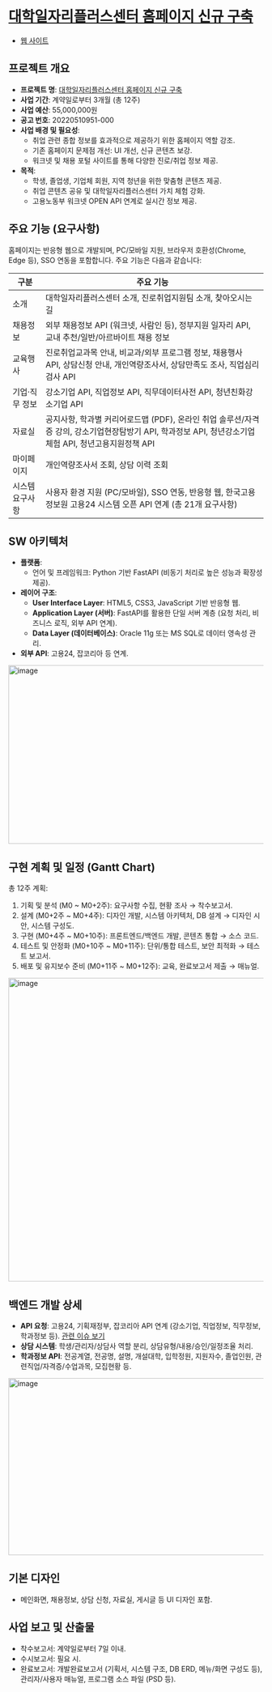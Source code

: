 # [대학일자리플러스센터 홈페이지 신규 구축](https://github.com/RealSan1/Government_Procurement_Business_Plan/blob/main/%EC%A0%9C%EC%95%88%EC%9A%94%EC%B2%AD%EC%84%9C.pdf)
- [웹 사이트](https://government-procurement-business-plan.onrender.com)

## 프로젝트 개요
- **프로젝트 명**: [대학일자리플러스센터 홈페이지 신규 구축](https://www.g2b.go.kr/)
- **사업 기간**: 계약일로부터 3개월 (총 12주)
- **사업 예산**: 55,000,000원
- **공고 번호**: 20220510951-000
- **사업 배경 및 필요성**:
  - 취업 관련 종합 정보를 효과적으로 제공하기 위한 홈페이지 역할 강조.
  - 기존 홈페이지 문제점 개선: UI 개선, 신규 콘텐츠 보강.
  - 워크넷 및 채용 포털 사이트를 통해 다양한 진로/취업 정보 제공.
- **목적**:
  - 학생, 졸업생, 기업체 회원, 지역 청년을 위한 맞춤형 콘텐츠 제공.
  - 취업 콘텐츠 공유 및 대학일자리플러스센터 가치 체험 강화.
  - 고용노동부 워크넷 OPEN API 연계로 실시간 정보 제공.

## 주요 기능 (요구사항)
홈페이지는 반응형 웹으로 개발되며, PC/모바일 지원, 브라우저 호환성(Chrome, Edge 등), SSO 연동을 포함합니다. 주요 기능은 다음과 같습니다:

| 구분       | 주요 기능                                                                 |
|------------|---------------------------------------------------------------------------|
| 소개      | 대학일자리플러스센터 소개, 진로취업지원팀 소개, 찾아오시는 길             |
| 채용정보  | 외부 채용정보 API (워크넷, 사람인 등), 정부지원 일자리 API, 교내 추천/일반/아르바이트 채용 정보 |
| 교육행사  | 진로취업교과목 안내, 비교과/외부 프로그램 정보, 채용행사 API, 상담신청 안내, 개인역량조사서, 상담만족도 조사, 직업심리검사 API |
| 기업·직무 정보 | 강소기업 API, 직업정보 API, 직무데이터사전 API, 청년친화강소기업 API     |
| 자료실    | 공지사항, 학과별 커리어로드맵 (PDF), 온라인 취업 솔루션/자격증 강의, 강소기업현장탐방기 API, 학과정보 API, 청년강소기업체험 API, 청년고용지원정책 API |
| 마이페이지 | 개인역량조사서 조회, 상담 이력 조회                                      |
| 시스템 요구사항 | 사용자 환경 지원 (PC/모바일), SSO 연동, 반응형 웹, 한국고용정보원 고용24 시스템 오픈 API 연계 (총 21개 요구사항) |

## SW 아키텍처
- **플랫폼**:
  - 언어 및 프레임워크: Python 기반 FastAPI (비동기 처리로 높은 성능과 확장성 제공).
- **레이어 구조**:
  - **User Interface Layer**: HTML5, CSS3, JavaScript 기반 반응형 웹.
  - **Application Layer (서버)**: FastAPI를 활용한 단일 서버 계층 (요청 처리, 비즈니스 로직, 외부 API 연계).
  - **Data Layer (데이터베이스)**: Oracle 11g 또는 MS SQL로 데이터 영속성 관리.
- **외부 API**: 고용24, 잡코리아 등 연계.

<img width="985" height="353" alt="image" src="https://github.com/user-attachments/assets/06c272f2-efa8-438a-b4e0-86ca4871c576" />


## 구현 계획 및 일정 (Gantt Chart)

총 12주 계획:
1. 기획 및 분석 (M0 ~ M0+2주): 요구사항 수집, 현황 조사 → 착수보고서.
2. 설계 (M0+2주 ~ M0+4주): 디자인 개발, 시스템 아키텍처, DB 설계 → 디자인 시안, 시스템 구성도.
3. 구현 (M0+4주 ~ M0+10주): 프론트엔드/백엔드 개발, 콘텐츠 통합 → 소스 코드.
4. 테스트 및 안정화 (M0+10주 ~ M0+11주): 단위/통합 테스트, 보안 최적화 → 테스트 보고서.
5. 배포 및 유지보수 준비 (M0+11주 ~ M0+12주): 교육, 완료보고서 제출 → 매뉴얼.

<img width="2000" height="600" alt="image" src="https://github.com/user-attachments/assets/b027be13-50fc-459c-8ce3-24e8578fc85e" />

## 백엔드 개발 상세
- **API 요청**: 고용24, 기획재정부, 잡코리아 API 연계 (강소기업, 직업정보, 직무정보, 학과정보 등). [관련 이슈 보기](https://github.com/RealSan1/Government_Procurement_Business_Plan/issues/1)
- **상담 시스템**: 학생/관리자/상담사 역할 분리, 상담유형/내용/승인/일정조율 처리.
- **학과정보 API**: 전공계열, 전공명, 설명, 개설대학, 입학정원, 지원자수, 졸업인원, 관련직업/자격증/수업과목, 모집현황 등.

<img width="1020" height="350" alt="image" src="https://github.com/user-attachments/assets/5caa315e-9150-46ad-9b03-243be1cdefa8" />


## 기본 디자인
- 메인화면, 채용정보, 상담 신청, 자료실, 게시글 등 UI 디자인 포함.

## 사업 보고 및 산출물
- 착수보고서: 계약일로부터 7일 이내.
- 수시보고서: 필요 시.
- 완료보고서: 개발완료보고서 (기획서, 시스템 구조, DB ERD, 메뉴/화면 구성도 등), 관리자/사용자 매뉴얼, 프로그램 소스 파일 (PSD 등).


